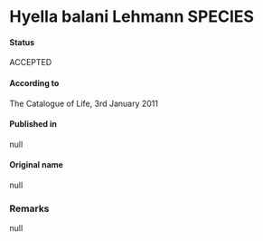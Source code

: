 # Hyella balani Lehmann SPECIES

#### Status
ACCEPTED

#### According to
The Catalogue of Life, 3rd January 2011

#### Published in
null

#### Original name
null

### Remarks
null